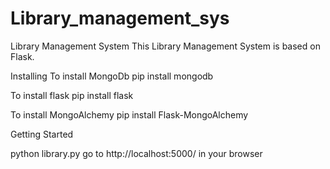 # Library_management_sys

Library Management System
This Library Management System is based on Flask.

Installing
To install MongoDb
 pip install mongodb


To install flask
 pip install flask


To install MongoAlchemy
 pip install Flask-MongoAlchemy



Getting Started

python library.py
go to http://localhost:5000/ in your browser
